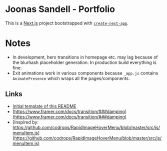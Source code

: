 # Joonas Sandell - Portfolio

This is a [Next.js](https://nextjs.org/) project bootstrapped with [`create-next-app`](https://github.com/vercel/next.js/tree/canary/packages/create-next-app).

# Notes

- In development, hero transitions in homepage etc. may lag because of the blurhash placeholder generation. In production build everything is fine.
- Exit animations work in various components because `_app.js` contains `AnimatePresence` which wraps all the pages/components.

## Links

- [Initial template of this README](https://github.com/vercel/next.js/blob/canary/packages/create-next-app/templates/default/README-template.md)
- [https://www.framer.com/docs/transition/###damping](https://www.framer.com/docs/transition/###damping)
- [Inspired by: https://github.com/codrops/RapidImageHoverMenu/blob/master/src/js/menuItem.js](https://github.com/codrops/RapidImageHoverMenu/blob/master/src/js/menuItem.js)
